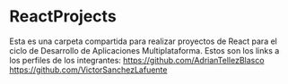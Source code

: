 # ReactProjects

Esta es una carpeta compartida para realizar proyectos de React para el ciclo de Desarrollo de Aplicaciones Multiplataforma.
Estos son los links a los perfiles de los integrantes:
<https://github.com/AdrianTellezBlasco>
<https://github.com/VictorSanchezLafuente>
